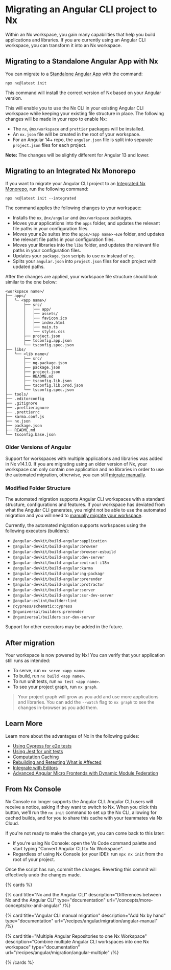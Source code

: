 # Migrating an Angular CLI project to Nx

Within an Nx workspace, you gain many capabilities that help you build applications and libraries. If you are currently using an Angular CLI workspace, you can transform it into an Nx workspace.

## Migrating to a Standalone Angular App with Nx

You can migrate to a [Standalone Angular App](/concepts/integrated-vs-package-based#standalone-applications) with the command:

```shell
npx nx@latest init
```

This command will install the correct version of Nx based on your Angular version.

This will enable you to use the Nx CLI in your existing Angular CLI workspace while keeping your existing file structure in place. The following changes will be made in your repo to enable Nx:

- The `nx`, `@nx/workspace` and `prettier` packages will be installed.
- An `nx.json` file will be created in the root of your workspace.
- For an Angular 14+ repo, the `angular.json` file is split into separate `project.json` files for each project.

**Note:** The changes will be slightly different for Angular 13 and lower.

## Migrating to an Integrated Nx Monorepo

If you want to migrate your Angular CLI project to an [Integrated Nx Monorepo](/concepts/integrated-vs-package-based#integrated-repos), run the following command:

```shell
npx nx@latest init --integrated
```

The command applies the following changes to your workspace:

- Installs the `nx`, `@nx/angular` and `@nx/workspace` packages.
- Moves your applications into the `apps` folder, and updates the relevant file paths in your configuration files.
- Moves your e2e suites into the `apps/<app name>-e2e` folder, and updates the relevant file paths in your configuration files.
- Moves your libraries into the `libs` folder, and updates the relevant file paths in your configuration files.
- Updates your `package.json` scripts to use `nx` instead of `ng`.
- Splits your `angular.json` into `project.json` files for each project with updated paths.

After the changes are applied, your workspace file structure should look similar to the one below:

```text
<workspace name>/
├── apps/
│   └─ <app name>/
│       ├── src/
│       │   ├── app/
│       │   ├── assets/
│       │   ├── favicon.ico
│       │   ├── index.html
│       │   ├── main.ts
│       │   └── styles.css
│       ├── project.json
│       ├── tsconfig.app.json
│       └── tsconfig.spec.json
├── libs/
│   └── <lib name>/
│       ├── src/
│       ├── ng-package.json
│       ├── package.json
│       ├── project.json
│       ├── README.md
│       ├── tsconfig.lib.json
│       ├── tsconfig.lib.prod.json
│       └── tsconfig.spec.json
├── tools/
├── .editorconfig
├── .gitignore
├── .prettierignore
├── .prettierrc
├── karma.conf.js
├── nx.json
├── package.json
├── README.md
└── tsconfig.base.json
```

### Older Versions of Angular

Support for workspaces with multiple applications and libraries was added in Nx v14.1.0. If you are migrating using an older version of Nx, your workspace can only contain one application and no libraries in order to use the automated migration, otherwise, you can still [migrate manually](/recipes/angular/migration/angular-manual).

### Modified Folder Structure

The automated migration supports Angular CLI workspaces with a standard structure, configurations and features. If your workspace has deviated from what the Angular CLI generates, you might not be able to use the automated migration and you will need to [manually migrate your workspace](/recipes/angular/migration/angular-manual).

Currently, the automated migration supports workspaces using the following executors (builders):

- `@angular-devkit/build-angular:application`
- `@angular-devkit/build-angular:browser`
- `@angular-devkit/build-angular:browser-esbuild`
- `@angular-devkit/build-angular:dev-server`
- `@angular-devkit/build-angular:extract-i18n`
- `@angular-devkit/build-angular:karma`
- `@angular-devkit/build-angular:ng-packagr`
- `@angular-devkit/build-angular:prerender`
- `@angular-devkit/build-angular:protractor`
- `@angular-devkit/build-angular:server`
- `@angular-devkit/build-angular:ssr-dev-server`
- `@angular-eslint/builder:lint`
- `@cypress/schematic:cypress`
- `@nguniversal/builders:prerender`
- `@nguniversal/builders:ssr-dev-server`

Support for other executors may be added in the future.

## After migration

Your workspace is now powered by Nx! You can verify that your application still runs as intended:

- To serve, run `nx serve <app name>`.
- To build, run `nx build <app name>`.
- To run unit tests, run `nx test <app name>`.
- To see your project graph, run `nx graph`.

> Your project graph will grow as you add and use more applications and libraries. You can add the `--watch` flag to `nx graph` to see the changes in-browser as you add them.

## Learn More

Learn more about the advantages of Nx in the following guides:

- [Using Cypress for e2e tests](/nx-api/cypress)
- [Using Jest for unit tests](/nx-api/jest)
- [Computation Caching](/concepts/how-caching-works)
- [Rebuilding and Retesting What is Affected](/concepts/affected)
- [Integrate with Editors](/core-features/integrate-with-editors)
- [Advanced Angular Micro Frontends with Dynamic Module Federation](/recipes/angular/dynamic-module-federation-with-angular)

## From Nx Console

Nx Console no longer supports the Angular CLI. Angular CLI users will receive a notice, asking if they want to switch to Nx. When you click this button, we’ll run the `nx init` command to set up the Nx CLI, allowing for cached builds, and for you to share this cache with your teammates via Nx Cloud.

If you're not ready to make the change yet, you can come back to this later:

- If you're using Nx Console: open the Vs Code command palette and start typing "Convert Angular CLI to Nx Workspace".
- Regardless of using Nx Console (or your IDE): run `npx nx init` from the root of your project.

Once the script has run, commit the changes. Reverting this commit will effectively undo the changes made.

{% cards %}

{% card title="Nx and the Angular CLI" description="Differences between Nx and the Angular CLI" type="documentation" url="/concepts/more-concepts/nx-and-angular" /%}

{% card title="Angular CLI manual migration" description="Add Nx by hand" type="documentation" url="/recipes/angular/migration/angular-manual" /%}

{% card title="Multiple Angular Repositories to one Nx Workspace" description="Combine multiple Angular CLI workspaces into one Nx workspace" type="documentation" url="/recipes/angular/migration/angular-multiple" /%}

{% /cards %}
